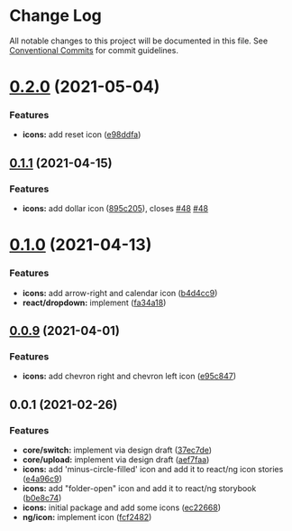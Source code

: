 # Change Log

All notable changes to this project will be documented in this file.
See [Conventional Commits](https://conventionalcommits.org) for commit guidelines.

# [0.2.0](https://github.com/Mezzanine-UI/mezzanine/compare/@mezzanine-ui/icons@0.1.1...@mezzanine-ui/icons@0.2.0) (2021-05-04)

### Features

- **icons:** add reset icon ([e98ddfa](https://github.com/Mezzanine-UI/mezzanine/commit/e98ddfa8d262afa97268a82cd95dd24eaa555a39))

## [0.1.1](https://github.com/Mezzanine-UI/mezzanine/compare/@mezzanine-ui/icons@0.1.0...@mezzanine-ui/icons@0.1.1) (2021-04-15)

### Features

- **icons:** add dollar icon ([895c205](https://github.com/Mezzanine-UI/mezzanine/commit/895c205064a8c8b371c085ea093602c91b40ea12)), closes [#48](https://github.com/Mezzanine-UI/mezzanine/issues/48) [#48](https://github.com/Mezzanine-UI/mezzanine/issues/48)

# [0.1.0](https://github.com/Mezzanine-UI/mezzanine/compare/@mezzanine-ui/icons@0.0.9...@mezzanine-ui/icons@0.1.0) (2021-04-13)

### Features

- **icons:** add arrow-right and calendar icon ([b4d4cc9](https://github.com/Mezzanine-UI/mezzanine/commit/b4d4cc9ec68ba97b5b3439447588ce3f5ab425bf))
- **react/dropdown:** implement ([fa34a18](https://github.com/Mezzanine-UI/mezzanine/commit/fa34a18335aab42932a1f1e1ce8cfa0a8f02dc9a))

## [0.0.9](https://github.com/Mezzanine-UI/mezzanine/compare/@mezzanine-ui/icons@0.0.1...@mezzanine-ui/icons@0.0.9) (2021-04-01)

### Features

- **icons:** add chevron right and chevron left icon ([e95c847](https://github.com/Mezzanine-UI/mezzanine/commit/e95c8474c15fadb6f461fa0550d538376bed725e))

## 0.0.1 (2021-02-26)

### Features

- **core/switch:** implement via design draft ([37ec7de](https://github.com/Mezzanine-UI/mezzanine/commit/37ec7deabf15cefe7d39d72fb688288d23d73a46))
- **core/upload:** implement via design draft ([aef7faa](https://github.com/Mezzanine-UI/mezzanine/commit/aef7faae9a0637296d2329db1d82900f40384fc3))
- **icons:** add 'minus-circle-filled' icon and add it to react/ng icon stories ([e4a96c9](https://github.com/Mezzanine-UI/mezzanine/commit/e4a96c98c38f4bf7fe2272fc6e1358b22113e552))
- **icons:** add "folder-open" icon and add it to react/ng storybook ([b0e8c74](https://github.com/Mezzanine-UI/mezzanine/commit/b0e8c74e0c0253639169f730deffb938789a5cbe))
- **icons:** initial package and add some icons ([ec22668](https://github.com/Mezzanine-UI/mezzanine/commit/ec22668c84645243ea21d25c8fef4e9f3ff5acd9))
- **ng/icon:** implement icon ([fcf2482](https://github.com/Mezzanine-UI/mezzanine/commit/fcf248253a7b405451ff5e8a5febbce3b474fb70))
